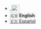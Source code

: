 * <a href="https://t.me/satcom_radio">&nbsp;<img src="https://upload.wikimedia.org/wikipedia/commons/8/83/Telegram_2019_Logo.svg" height="25" style="vertical-align: middle;" /></a>
* :uk: **English**
* [:es: Español](/es/)
